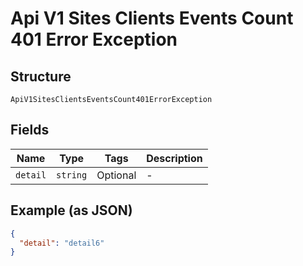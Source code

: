 
# Api V1 Sites Clients Events Count 401 Error Exception

## Structure

`ApiV1SitesClientsEventsCount401ErrorException`

## Fields

| Name | Type | Tags | Description |
|  --- | --- | --- | --- |
| `detail` | `string` | Optional | - |

## Example (as JSON)

```json
{
  "detail": "detail6"
}
```

